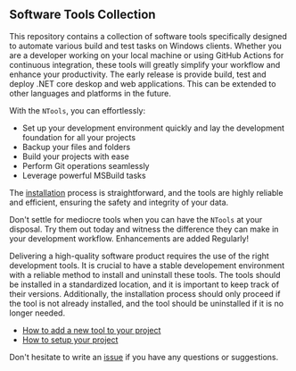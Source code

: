 ## Software Tools Collection

This repository contains a collection of software tools specifically designed to automate various build and test tasks on Windows clients. Whether you are a developer working on your local machine or using GitHub Actions for continuous integration, these tools will greatly simplify your workflow and enhance your productivity.  The early release is provide build, test and deploy .NET core deskop and web applications.  This can be extended to other languages and platforms in the future.

With the `NTools`, you can effortlessly:

- Set up your development environment quickly and lay the development foundation for all your projects
- Backup your files and folders
- Build your projects with ease
- Perform Git operations seamlessly
- Leverage powerful MSBuild tasks

The [installation](installation.md) process is straightforward, and the tools are highly reliable and efficient, ensuring the safety and integrity of your data.

Don't settle for mediocre tools when you can have the `NTools` at your disposal. Try them out today and witness the difference they can make in your development workflow. Enhancements are added Regularly! 

Delivering a high-quality software product requires the use of the right development tools. It is crucial to have a stable developement environment with a reliable method to install and uninstall these tools. The tools should be installed in a standardized location, and it is important to keep track of their versions. Additionally, the installation process should only proceed if the tool is not already installed, and the tool should be uninstalled if it is no longer needed.

- [How to add a new tool to your project](addtool.md)
- [How to setup your project](setup.md)


Don't hesitate to write an [issue](https://github.com/naz-hage/NTools/issues) if you have any questions or suggestions.
